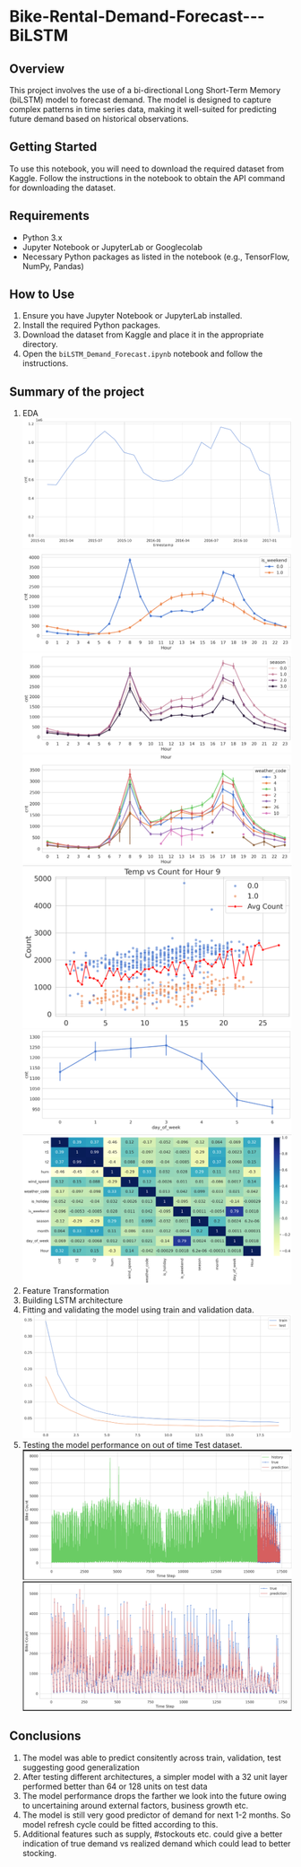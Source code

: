 # Bike-Rental-Demand-Forecast---BiLSTM


## Overview
This project involves the use of a bi-directional Long Short-Term Memory (biLSTM) model to forecast demand. The model is designed to capture complex patterns in time series data, making it well-suited for predicting future demand based on historical observations.

## Getting Started
To use this notebook, you will need to download the required dataset from Kaggle. Follow the instructions in the notebook to obtain the API command for downloading the dataset.

## Requirements
- Python 3.x
- Jupyter Notebook or JupyterLab or Googlecolab
- Necessary Python packages as listed in the notebook (e.g., TensorFlow, NumPy, Pandas)

## How to Use
1. Ensure you have Jupyter Notebook or JupyterLab installed.
2. Install the required Python packages.
3. Download the dataset from Kaggle and place it in the appropriate directory.
4. Open the `biLSTM_Demand_Forecast.ipynb` notebook and follow the instructions.

## Summary of the project
1.  EDA ![Trends from the notebook](time_series.png "Trend with time") 
![Trends from the notebook](weekday_vs_weekend.png "Weekend vs weekday")
![Trends from the notebook](seasonal_pattern.png "Seasonal patterns")
![Trends from the notebook](demand_variations_by_weather.png "effects of weather")
![Trends from the notebook](sample_temp_vs_demand.png "temp vs demand")
![Trends from the notebook](weekday_trend.png "weekday trend")
![Trends from the notebook](correlation_heatmap.png "correlation heatmap") 
3.  Feature Transformation
4.  Building LSTM architecture
5.  Fitting and validating the model using train and validation data.
![Trends from the notebook](train_valid_loss_over_epochs.png "Epoch vs loss Train-Validation ") 
6.  Testing the model performance on out of time Test dataset.
![Trends from the notebook](timeseries_data_train_test.png "Actual vs Predicted")
![Trends from the notebook](time_series_actual_pred(test).png "Actual vs Predicted") 



## Conclusions
1.  The model was able to predict consitently across train, validation, test suggesting good generalization
2.  After testing different architectures, a simpler model with a 32 unit layer performed better than 64 or 128 units on test data
3.  The model performance drops the farther we look into the future owing to uncertaining around external factors, business growth etc.
4.  The model is still very good predictor of demand for next 1-2 months. So model refresh cycle could be fitted according to this.
5.  Additional features such as supply, #stockouts  etc. could give a better indication of true demand vs realized demand which could lead to better stocking.

